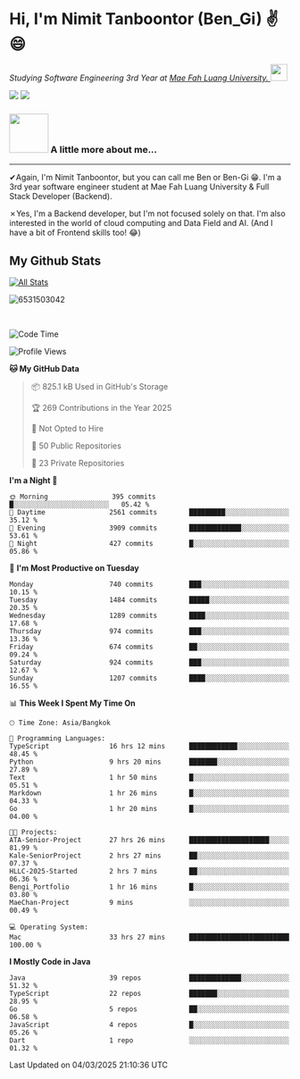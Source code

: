 # Hi, I'm Nimit Tanboontor (Ben_Gi) ✌😄
<p><em>Studying Software Engineering 3rd Year at <a href="https://en.mfu.ac.th/home.html"> Mae Fah Luang University.
</a><img src="https://media.giphy.com/media/WUlplcMpOCEmTGBtBW/giphy.gif" width="30"> </em></p>


[![](https://img.shields.io/badge/linkedin-%230077B5.svg?style=for-the-badge&logo=linkedin)]([https://www.linkedin.com/in/thanaphoom-babparn/](https://www.linkedin.com/in/nimit-tanbooutor-798139246/))
[![](https://img.shields.io/badge/Medium-12100E?style=for-the-badge&logo=medium&logoColor=white)](https://medium.com/@nimittanbooutor)

### <img src="https://media.giphy.com/media/VgCDAzcKvsR6OM0uWg/giphy.gif" width="70"> A little more about me...  

<hr> <!-- Horizontal line -->

&#10004;Again, I'm Nimit Tanboontor, but you can call me Ben or Ben-Gi 😁. I'm a 3rd year software engineer student at Mae Fah Luang University & Full Stack Developer (Backend).

&#10007;Yes, I'm a Backend developer, but I'm not focused solely on that. I'm also interested in the world of cloud computing and Data Field and AI. (And I have a bit of Frontend skills too! 😂)


## My Github Stats

[![All Stats](https://github-readme-stats.vercel.app/api?username=6531503042&show_icons=true&theme=algolia)](https://github.com/6531503042)

<p><img align="center" src="https://github-readme-streak-stats.herokuapp.com/?user=6531503042&" alt="6531503042" /></p>

<br />


<!--START_SECTION:waka-->
![Code Time](http://img.shields.io/badge/Code%20Time-341%20hrs%2038%20mins-blue)

![Profile Views](http://img.shields.io/badge/Profile%20Views-17-blue)

**🐱 My GitHub Data** 

> 📦 825.1 kB Used in GitHub's Storage 
 > 
> 🏆 269 Contributions in the Year 2025
 > 
> 🚫 Not Opted to Hire
 > 
> 📜 50 Public Repositories 
 > 
> 🔑 23 Private Repositories 
 > 
**I'm a Night 🦉** 

```text
🌞 Morning                395 commits         █░░░░░░░░░░░░░░░░░░░░░░░░   05.42 % 
🌆 Daytime                2561 commits        █████████░░░░░░░░░░░░░░░░   35.12 % 
🌃 Evening                3909 commits        █████████████░░░░░░░░░░░░   53.61 % 
🌙 Night                  427 commits         █░░░░░░░░░░░░░░░░░░░░░░░░   05.86 % 
```
📅 **I'm Most Productive on Tuesday** 

```text
Monday                   740 commits         ███░░░░░░░░░░░░░░░░░░░░░░   10.15 % 
Tuesday                  1484 commits        █████░░░░░░░░░░░░░░░░░░░░   20.35 % 
Wednesday                1289 commits        ████░░░░░░░░░░░░░░░░░░░░░   17.68 % 
Thursday                 974 commits         ███░░░░░░░░░░░░░░░░░░░░░░   13.36 % 
Friday                   674 commits         ██░░░░░░░░░░░░░░░░░░░░░░░   09.24 % 
Saturday                 924 commits         ███░░░░░░░░░░░░░░░░░░░░░░   12.67 % 
Sunday                   1207 commits        ████░░░░░░░░░░░░░░░░░░░░░   16.55 % 
```


📊 **This Week I Spent My Time On** 

```text
🕑︎ Time Zone: Asia/Bangkok

💬 Programming Languages: 
TypeScript               16 hrs 12 mins      ████████████░░░░░░░░░░░░░   48.45 % 
Python                   9 hrs 20 mins       ███████░░░░░░░░░░░░░░░░░░   27.89 % 
Text                     1 hr 50 mins        █░░░░░░░░░░░░░░░░░░░░░░░░   05.51 % 
Markdown                 1 hr 26 mins        █░░░░░░░░░░░░░░░░░░░░░░░░   04.33 % 
Go                       1 hr 20 mins        █░░░░░░░░░░░░░░░░░░░░░░░░   04.00 % 

🐱‍💻 Projects: 
ATA-Senior-Project       27 hrs 26 mins      ████████████████████░░░░░   81.99 % 
Kale-SeniorProject       2 hrs 27 mins       ██░░░░░░░░░░░░░░░░░░░░░░░   07.37 % 
HLLC-2025-Started        2 hrs 7 mins        ██░░░░░░░░░░░░░░░░░░░░░░░   06.36 % 
Bengi_Portfolio          1 hr 16 mins        █░░░░░░░░░░░░░░░░░░░░░░░░   03.80 % 
MaeChan-Project          9 mins              ░░░░░░░░░░░░░░░░░░░░░░░░░   00.49 % 

💻 Operating System: 
Mac                      33 hrs 27 mins      █████████████████████████   100.00 % 
```

**I Mostly Code in Java** 

```text
Java                     39 repos            █████████████░░░░░░░░░░░░   51.32 % 
TypeScript               22 repos            ███████░░░░░░░░░░░░░░░░░░   28.95 % 
Go                       5 repos             ██░░░░░░░░░░░░░░░░░░░░░░░   06.58 % 
JavaScript               4 repos             █░░░░░░░░░░░░░░░░░░░░░░░░   05.26 % 
Dart                     1 repo              ░░░░░░░░░░░░░░░░░░░░░░░░░   01.32 % 
```




 Last Updated on 04/03/2025 21:10:36 UTC
<!--END_SECTION:waka-->
